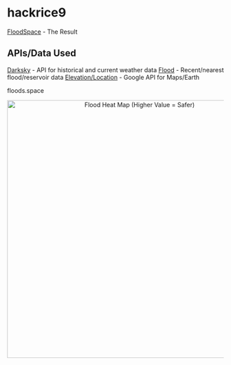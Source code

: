# hackrice9

[FloodSpace](flood.space) - The Result

## APIs/Data Used

[Darksky](darksky.net/dev) - API for historical and current weather data
[Flood](https://waterwatch.usgs.gov/new/index.php?id=wwds_toc) - Recent/nearest flood/reservoir data
[Elevation/Location](https://cloud.google.com/maps-platform/) - Google API for Maps/Earth

floods.space

<div>
    <a href="https://plot.ly/~guy477/60/?share_key=jtHJ3mXW37aA8sbwJ3QXK7" target="_blank" title="Flood Heat Map (Higher Value = Safer)" style="display: block; text-align: center;"><img src="https://plot.ly/~guy477/60.png?share_key=jtHJ3mXW37aA8sbwJ3QXK7" alt="Flood Heat Map (Higher Value = Safer)" style="max-width: 100%;width: 600px;"  width="600" onerror="this.onerror=null;this.src='https://plot.ly/404.png';" /></a>
</div>


